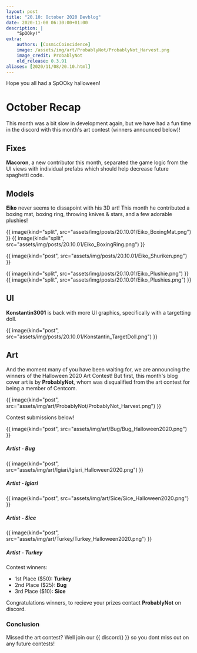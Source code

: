 ```yaml
---
layout: post
title: "20.10: October 2020 Devblog"
date: 2020-11-08 06:30:00+01:00
description: |
    "SpOOky!"
extra:
    authors: [CosmicCoincidence]
    image: /assets/img/art/ProbablyNot/ProbablyNot_Harvest.png
    image_credit: ProbablyNot
    old_release: 0.3.91
aliases: [2020/11/08/20.10.html]
---
```


Hope you all had a SpOOky halloween!

# October Recap

This month was a bit slow in development again, but we have had a fun time in the discord with this month's art contest (winners announced below)!

## Fixes

**Macoron**, a new contributor this month, separated the game logic from the UI views with individual prefabs which should help decrease future spaghetti code.

## Models

**Eiko** never seems to dissapoint with his 3D art! This month he contributed a boxing mat, boxing ring, throwing knives & stars, and a few adorable plushies!

<div class='horizontal-2' markdown='1'>
  {{ image(kind="split", src="assets/img/posts/20.10.01/Eiko_BoxingMat.png") }}
  {{ image(kind="split", src="assets/img/posts/20.10.01/Eiko_BoxingRing.png") }}
</div>

{{ image(kind="post", src="assets/img/posts/20.10.01/Eiko_Shuriken.png") }}

<div class='horizontal-2' markdown='1'>
  {{ image(kind="split", src="assets/img/posts/20.10.01/Eiko_Plushie.png") }}
  {{ image(kind="split", src="assets/img/posts/20.10.01/Eiko_Plushies.png") }}
</div>

## UI

**Konstantin3001** is back with more UI graphics, specifically with a targetting doll.

{{ image(kind="post", src="assets/img/posts/20.10.01/Konstantin_TargetDoll.png") }}

## Art

And the moment many of you have been waiting for, we are announcing the winners of the Halloween 2020 Art Contest! But first, this month's blog cover art is by **ProbablyNot**, whom was disqualified from the art contest for being a member of Centcom.

{{ image(kind="post", src="assets/img/art/ProbablyNot/ProbablyNot_Harvest.png") }}

Contest submissions below!

<div>
    {{ image(kind="post", src="assets/img/art/Bug/Bug_Halloween2020.png") }}
    <h5><i>Artist - Bug</i></h5>
</div>

<div>
    {{ image(kind="post", src="assets/img/art/Igiari/Igiari_Halloween2020.png") }}
    <h5><i>Artist - Igiari</i></h5>
</div>

<div>
    {{ image(kind="post", src="assets/img/art/Sice/Sice_Halloween2020.png") }}
    <h5><i>Artist - Sice</i></h5>
</div>

<div>
    {{ image(kind="post", src="assets/img/art/Turkey/Turkey_Halloween2020.png") }}
    <h5><i>Artist - Turkey</i></h5>
</div>

Contest winners:

- 1st Place ($50): **Turkey**
- 2nd Place ($25): **Bug**
- 3rd Place ($10): **Sice**

Congratulations winners, to recieve your prizes contact **ProbablyNot** on discord.

### Conclusion

Missed the art contest? Well join our {{ discord() }} so you dont miss out on any future contests!
